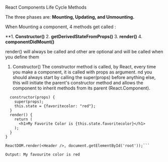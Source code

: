 React Components Life Cycle Methods

The three phases are:
**Mounting, Updating, and Unmounting.**

When Mounting a component, 4 methods get called :

**1. **Constructor()**
 2. **getDerivedStateFromProps()**
 3. **render()**
 4. **componentDidMount()** 

 render() will always be called and other are optional and will be called when you define them

1. Constructor()
The constructor method is called, by React, every time you make a component, it is called with props as argument.
nd you should always start by calling the super(props) before anything else, this will initiate the parent's constructor method and allows the component to inherit methods from its parent (React.Component).

``` class Header extends React.Component {
  constructor(props) {
    super(props);
    this.state = {favoritecolor: "red"};
  }
  render() {
    return (
      <h1>My Favorite Color is {this.state.favoritecolor}</h1>
    );
  }
}

ReactDOM.render(<Header />, document.getElementById('root'));```

Output: My favourite color is red

